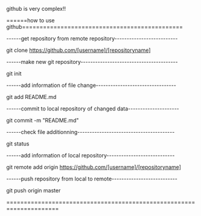 github is very complex!!

======how to use github==============================================

------get repository from remote repository--------------------------

git clone https://github.com/[username]/[repositoryname]


------make new git repository----------------------------------------

git init


------add information of file change---------------------------------

git add README.md


------commit to local repository of changed data---------------------

git commit -m "README.md"


------check file additionning----------------------------------------

git status


------add information of local repository----------------------------

git remote add origin https://github.com/[username]/[repositoryname]


------push repository from local to remote---------------------------

git push origin master


=====================================================================
